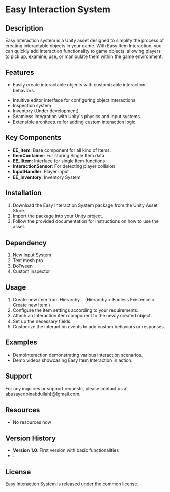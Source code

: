 # Easy Interaction System

## Description

Easy Interaction system is a Unity asset designed to simplify the process of creating interactable objects in your game. With Easy Item Interaction, you can quickly add interaction functionality to game objects, allowing players to pick up, examine, use, or manipulate them within the game environment.

## Features

- Easily create interactable objects with customizable interaction behaviors.

[//]: # (- Support for various interaction types, such as pick up, examine, use, and more.)
- Intuitive editor interface for configuring object interactions.
- Inspection system
- Inventory (Under development)
- Seamless integration with Unity's physics and input systems.
- Extensible architecture for adding custom interaction logic.

## Key Components

- **EE_Item**: Base component for all kind of Items.
- **ItemContainer**: For storing Single Item data
- **EE_IItem**: Interface for single Item functions
- **InteractionSensor**: For detecting player collision
- **InputHandler**: Player input
- **EE_Inventory**: Inventory System

## Installation

1. Download the Easy Interaction System package from the Unity Asset Store.
2. Import the package into your Unity project.
3. Follow the provided documentation for instructions on how to use the asset.


## Dependency

1. New Input System
2. Text mesh pro
3. DoTween
4. Custom inspector


## Usage

1. Create new item from Hierarchy .. (Hierarchy > Endless Existence > Create new Item )
2. Configure the item settings according to your requirements.
3. Attach an Interaction item component to the newly created object.
4. Set up the necessary fields.
5. Customize the interaction events to add custom behaviors or responses.

## Examples

- DemoInteraction demonstrating various interaction scenarios.
- Demo videos showcasing Easy Item Interaction in action.

## Support

For any inquiries or support requests, please contact us at abusayedbinabdullah[@]gmail.com.

## Resources

- No resources now

## Version History

- **Version 1.0**: First version with basic functionalities
- ...

## License

Easy Interaction System is released under the common license.

